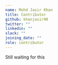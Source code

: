 ```yaml
---
name: Mohd Jasir Khan
title: Contributor
github: khanjasir90
twitter: ""
linkedin: ""
slack: ""
joining_date: ""
role: contributor
---
```


Still waiting for this
